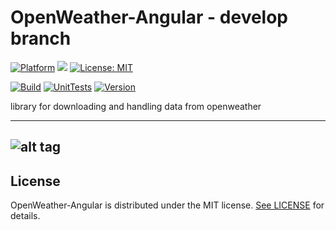 # OpenWeather-Angular - develop branch

[![Platform](https://img.shields.io/badge/platform-Angular-blue.svg)](https://angular.io/)
<a target="_blank" href="https://www.paypal.me/GuepardoApps" title="Donate using PayPal"><img src="https://img.shields.io/badge/paypal-donate-blue.svg" /></a>
[![License: MIT](https://img.shields.io/badge/License-MIT-blue.svg)](https://opensource.org/licenses/MIT)

[![Build](https://img.shields.io/badge/build-passing-green.svg)](src)
[![UnitTests](https://img.shields.io/badge/UnitTests-passing-green.svg)](src)
[![Version](https://img.shields.io/badge/version-v0.5.0.181101-green.svg)](src)

library for downloading and handling data from openweather

---
![alt tag](screenshots/img001.png)
---

## License

OpenWeather-Angular is distributed under the MIT license. [See LICENSE](LICENSE.md) for details.
